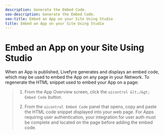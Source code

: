 ```yaml
---
description: Generate the Embed Code.
seo-description: Generate the Embed Code.
seo-title: Embed an App on your Site Using Studio
title: Embed an App on your Site Using Studio
---
```


# Embed an App on your Site Using Studio

When an App is published, Livefyre generates and displays an embed code, which may be used to embed the App on any page in your Network. To regenerate the HTML snippet used to embed your App on a page:

>1. From the App Overview screen, click the `uicontrol &lt;/&gt; Embed Code` button.
>   
>1. From the `uicontrol Embed Code` panel that opens, copy and paste the HTML code snippet displayed into your web page.
>   For Apps requiring user authentication, your integration for user auth must be complete and located on the page before adding the embed code.
>   
>   
